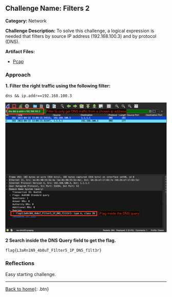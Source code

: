 ## Challenge Name: Filters 2
**Category:** Network

**Challenge Description:** 
To solve this challenge, a logical expression is needed that filters by source IP address (192.168.100.3) and by protocol (DNS).

**Artifact Files:**
* [Pcap](/olicyber-training/network/03-Filters-1/artifacts/nw-intro03.pcapng)

### Approach

**1. Filter the right traffic using the following filter:**
```
dns && ip.addr==192.168.100.3
```


![img](</olicyber-training/network/04-Filters-2/images/img1.png>)

**2 Search inside the DNS Query field to get the flag.**

```
flag{L3aRn1N9_4b0uT_F1lter5_1P_DN5_f1lt3r}
```


### Reflections
Easy starting challenge.
  

---
[Back to home](</olicyber-training/main.md>){: .btn}
